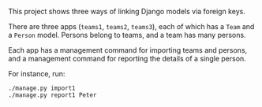 This project shows three ways of linking Django models via foreign keys.

There are three apps (`teams1`, `teams2`, `teams3`),
each of which has a `Team` and a `Person` model.
Persons belong to teams, and a team has many persons.

Each app has a management command for importing teams and persons,
and a management command for reporting the details of a single person.

For instance, run:

```
./manage.py import1
./manage.py report1 Peter
```
